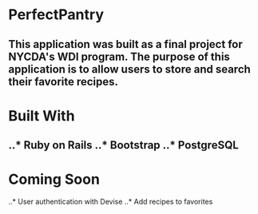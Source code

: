 # PerfectPantry

This application was built as a final project for NYCDA's WDI program. The purpose of this application is to allow users to store and search their favorite recipes. 
---

# Built With
..* Ruby on Rails
..* Bootstrap
..* PostgreSQL
---

# Coming Soon
..* User authentication with Devise
..* Add recipes to favorites
